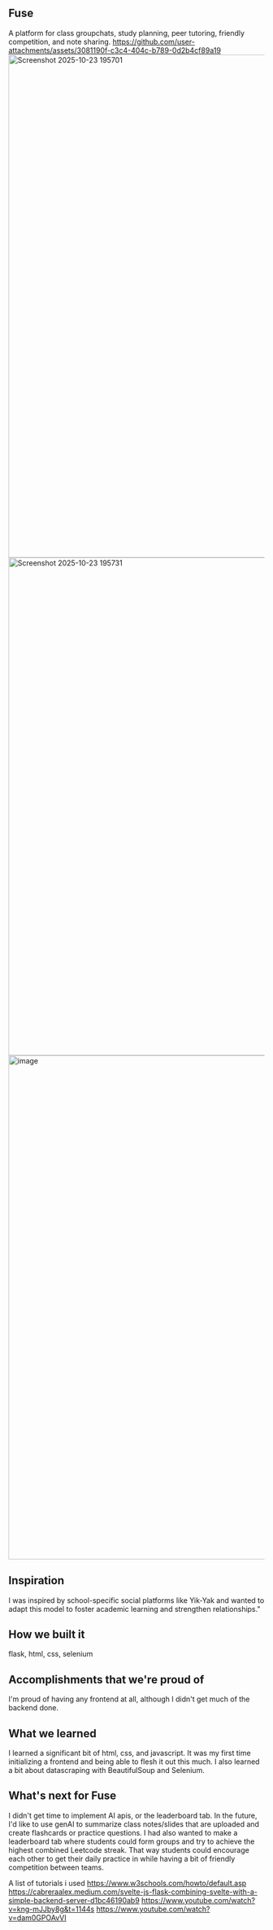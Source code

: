 ## Fuse 
A platform for class groupchats, study planning, peer tutoring, friendly competition, and note sharing.
https://github.com/user-attachments/assets/3081190f-c3c4-404c-b789-0d2b4cf89a19
<img width="1886" height="989" alt="Screenshot 2025-10-23 195701" src="https://github.com/user-attachments/assets/be9f7169-6067-4a2d-883d-31383510a5a8" />
<img width="1887" height="979" alt="Screenshot 2025-10-23 195731" src="https://github.com/user-attachments/assets/7c9a720e-b4de-4fb8-918d-cac044bfe4a6" />
<img width="1884" height="991" alt="image" src="https://github.com/user-attachments/assets/9cfc6d0c-c2dd-44fe-a60a-ec8ea58ecc95" />

## Inspiration
I was inspired by school-specific social platforms like Yik-Yak and wanted to adapt this model to foster academic learning and strengthen relationships."

## How we built it
flask, html, css, selenium

## Accomplishments that we're proud of
I'm proud of having any frontend at all, although I didn't get much of the backend done.

## What we learned
I learned a significant bit of html, css, and javascript. It was my first time initializing a frontend and being able to flesh it out this much. I also learned a bit about datascraping with BeautifulSoup and Selenium. 

## What's next for Fuse
I didn't get time to implement AI apis, or the leaderboard tab. In the future, I'd like to use genAI to summarize class notes/slides that are uploaded and create flashcards or practice questions.
I had also wanted to make a leaderboard tab where students could form groups and try to achieve the highest combined Leetcode streak. That way students could encourage each other to get their daily practice in while having a bit of friendly competition between teams. 

A list of tutorials i used 
https://www.w3schools.com/howto/default.asp 
https://cabreraalex.medium.com/svelte-js-flask-combining-svelte-with-a-simple-backend-server-d1bc46190ab9 
https://www.youtube.com/watch?v=kng-mJJby8g&t=1144s
https://www.youtube.com/watch?v=dam0GPOAvVI

